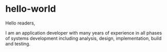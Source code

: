 # hello-world

Hello readers,

I am an application developer with many years of experience in all phases of systems development including analysis, design, implementation, build and testing.

